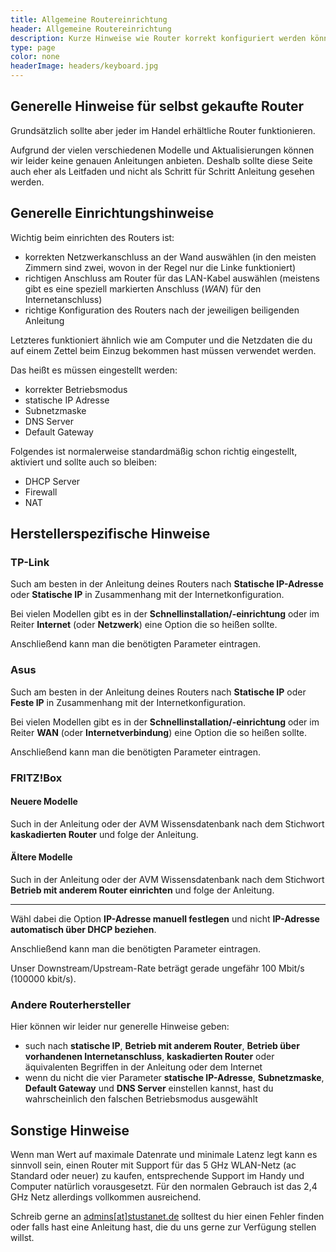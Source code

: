 ```yaml
---
title: Allgemeine Routereinrichtung
header: Allgemeine Routereinrichtung
description: Kurze Hinweise wie Router korrekt konfiguriert werden können.
type: page
color: none
headerImage: headers/keyboard.jpg
---
```


## Generelle Hinweise für selbst gekaufte Router

Grundsätzlich sollte aber jeder im Handel erhältliche Router funktionieren.

Aufgrund der vielen verschiedenen Modelle und Aktualisierungen können wir leider keine genauen Anleitungen anbieten.
Deshalb sollte diese Seite auch eher als Leitfaden und nicht als Schritt für Schritt Anleitung gesehen werden.

## Generelle Einrichtungshinweise

Wichtig beim einrichten des Routers ist:

* korrekten Netzwerkanschluss an der Wand auswählen (in den meisten Zimmern sind zwei, wovon in der Regel nur die Linke funktioniert) 
* richtigen Anschluss am Router für das LAN-Kabel auswählen (meistens gibt es eine speziell markierten Anschluss (*WAN*) für den Internetanschluss)
* richtige Konfiguration des Routers nach der jeweiligen beiligenden Anleitung

Letzteres funktioniert ähnlich wie am Computer und die Netzdaten die du auf einem Zettel beim Einzug bekommen hast müssen verwendet werden.

Das heißt es müssen eingestellt werden:

* korrekter Betriebsmodus
* statische IP Adresse
* Subnetzmaske
* DNS Server
* Default Gateway

Folgendes ist normalerweise standardmäßig schon richtig eingestellt, aktiviert und sollte auch so bleiben:

* DHCP Server
* Firewall
* NAT

## Herstellerspezifische Hinweise

### TP-Link

Such am besten in der Anleitung deines Routers nach **Statische IP-Adresse** oder **Statische IP** in Zusammenhang mit der Internetkonfiguration.

Bei vielen Modellen gibt es in der **Schnellinstallation/-einrichtung** oder im Reiter **Internet** (oder **Netzwerk**) eine Option die so heißen sollte.

Anschließend kann man die benötigten Parameter eintragen.

### Asus

Such am besten in der Anleitung deines Routers nach **Statische IP** oder **Feste IP** in Zusammenhang mit der Internetkonfiguration.

Bei vielen Modellen gibt es in der **Schnellinstallation/-einrichtung** oder im Reiter **WAN** (oder **Internetverbindung**) eine Option die so heißen sollte.

Anschließend kann man die benötigten Parameter eintragen.

### FRITZ!Box

#### Neuere Modelle

Such in der Anleitung oder der AVM Wissensdatenbank nach dem Stichwort **kaskadierten Router** und folge der Anleitung.

#### Ältere Modelle

Such in der Anleitung oder der AVM Wissensdatenbank nach dem Stichwort **Betrieb mit anderem Router einrichten** und folge der Anleitung.

-------------

Wähl dabei die Option **IP-Adresse manuell festlegen** und nicht **IP-Adresse automatisch über DHCP beziehen**.

Anschließend kann man die benötigten Parameter eintragen.

Unser Downstream/Upstream-Rate beträgt gerade ungefähr 100 Mbit/s (100000 kbit/s).

### Andere Routerhersteller

Hier können wir leider nur generelle Hinweise geben:

* such nach **statische IP**, **Betrieb mit anderem Router**, **Betrieb über vorhandenen Internetanschluss**, **kaskadierten Router** oder äquivalenten Begriffen in der Anleitung oder dem Internet
* wenn du nicht die vier Parameter **statische IP-Adresse**, **Subnetzmaske**, **Default Gateway** und **DNS Server** einstellen kannst, hast du wahrscheinlich den falschen Betriebsmodus ausgewählt

## Sonstige Hinweise

Wenn man Wert auf maximale Datenrate und minimale Latenz legt kann es sinnvoll sein, einen Router mit Support für das 5 GHz WLAN-Netz (ac Standard oder neuer) zu kaufen, entsprechende Support im Handy und Computer natürlich vorausgesetzt.
Für den normalen Gebrauch ist das 2,4 GHz Netz allerdings vollkommen ausreichend.

Schreib gerne an [admins[at]stustanet.de](https://stustanet.de/mail/admins) solltest du hier einen Fehler finden oder falls hast eine Anleitung hast, die du uns gerne zur Verfügung stellen willst.